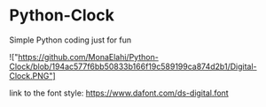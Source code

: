 # Python-Clock
Simple Python coding just for fun

!["https://github.com/MonaElahi/Python-Clock/blob/194ac577f6bb50833b166f19c589199ca874d2b1/Digital-Clock.PNG"]


link to the font style: https://www.dafont.com/ds-digital.font
